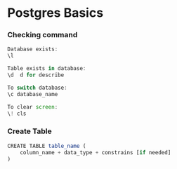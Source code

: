 # Postgres Basics

### Checking command
```js
Database exists:
\l

Table exists in database:
\d  d for describe

To switch database:
\c database_name

To clear screen:
\! cls
```

### Create Table
```js
CREATE TABLE table_name (
    column_name + data_type + constrains [if needed]
)

```